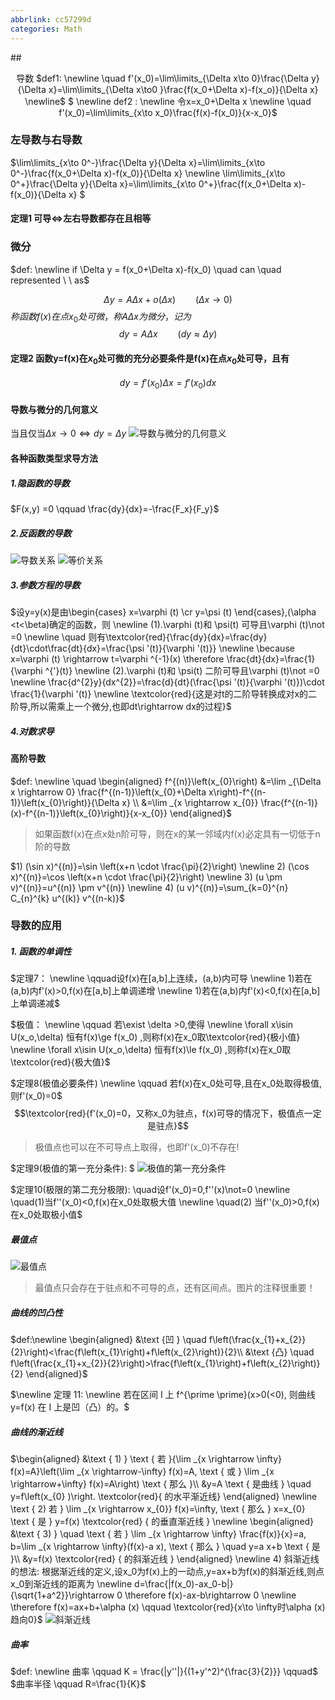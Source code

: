 ```yaml
---
abbrlink: cc57299d
categories: Math
---
```

##<p align="center"> 导数
$def1:
\newline \quad f'(x_0)=\lim\limits_{\Delta x\to 0}\frac{\Delta y}{\Delta x}=\lim\limits_{\Delta x\to0 }\frac{f(x_0+\Delta x)-f(x_o)}{\Delta x}
\newline$
$
\newline 
def2 :
\newline 令x=x_0+\Delta x
\newline \quad f'(x_0)=\lim\limits_{x\to x_0}\frac{f(x)-f(x_0)}{x-x_0}$

###  左导数与右导数
$\lim\limits_{x\to 0^-}\frac{\Delta y}{\Delta x}=\lim\limits_{x\to 0^-}\frac{f(x_0+\Delta x)-f(x_0)}{\Delta x}
\newline
\lim\limits_{x\to 0^+}\frac{\Delta y}{\Delta x}=\lim\limits_{x\to 0^+}\frac{f(x_0+\Delta x)-f(x_0)}{\Delta x}
$

#### 定理1 可导$\Leftrightarrow$左右导数都存在且相等

### 微分
$def:
\newline if \Delta y = f(x_0+\Delta x)-f(x_0) \quad can \quad represented \ \ as$

$$\Delta y = A\Delta x+o(\Delta x) \qquad (\Delta x\to 0)$$
$称函数f(x)在点x_0处可微，称A\Delta x为微分，记为$
$$dy=A\Delta x \qquad (dy\approx \Delta y)$$

#### 定理2 函数y=f(x)在$x_0$处可微的充分必要条件是f(x)在点$x_0$处可导，且有
$$dy=f'(x_0)\Delta x = f'(x_0)dx$$

#### 导数与微分的几何意义
当且仅当$\Delta x\to 0 \Leftrightarrow dy=\Delta y$
![导数与微分的几何意义](https://deniffer-picbed.oss-cn-shenzhen.aliyuncs.com/img/20200828110906.png)


#### 各种函数类型求导方法

##### 1.隐函数的导数
$F(x,y) =0 \qquad \frac{dy}{dx}=-\frac{F_x}{F_y}$

##### 2.反函数的导数
![导数关系](https://deniffer-picbed.oss-cn-shenzhen.aliyuncs.com/img/20200901154622.png)
![等价关系](https://deniffer-picbed.oss-cn-shenzhen.aliyuncs.com/img/20200901154759.png)

##### 3.参数方程的导数
$设y=y(x)是由\begin{cases}
x=\varphi (t)
\cr 
y=\psi (t) 
\end{cases},(\alpha <t<\beta)确定的函数，则
\newline (1).\varphi (t)和 \psi(t) 可导且\varphi (t)\not =0 
\newline \quad 则有\textcolor{red}{\frac{dy}{dx}=\frac{dy}{dt}\cdot\frac{dt}{dx}=\frac{\psi '(t)}{\varphi '(t)}}
\newline \because x=\varphi (t) \rightarrow t=\varphi ^{-1}(x) \therefore \frac{dt}{dx}=\frac{1}{\varphi ^{'}(t)}
\newline (2).\varphi (t)和 \psi(t) 二阶可导且\varphi (t)\not =0 
\newline \frac{d^{2}y}{dx^{2}}=\frac{d}{dt}(\frac{\psi '(t)}{\varphi '(t)})\cdot \frac{1}{\varphi '(t)} \newline
\textcolor{red}{这是对t的二阶导转换成对x的二阶导,所以需乘上一个微分,也即dt\rightarrow dx的过程}$


##### 4.对数求导



#### 高阶导数
$def:
\newline \quad \begin{aligned}
f^{(n)}\left(x_{0}\right) &=\lim _{\Delta x \rightarrow 0} \frac{f^{(n-1)}\left(x_{0}+\Delta x\right)-f^{(n-1)}\left(x_{0}\right)}{\Delta x} \\
&=\lim _{x \rightarrow x_{0}} \frac{f^{(n-1)}(x)-f^{(n-1)}\left(x_{0}\right)}{x-x_{0}}
\end{aligned}$
> 如果函数f(x)在点x处n阶可导，则在x的某一邻域内f(x)必定具有一切低于n阶的导数

$1)  (\sin x)^{(n)}=\sin \left(x+n \cdot \frac{\pi}{2}\right)  \newline  2)  (\cos x)^{(n)}=\cos \left(x+n \cdot \frac{\pi}{2}\right) 
\newline 3)  (u \pm v)^{(n)}=u^{(n)} \pm v^{(n)} 
\newline 4) (u v)^{(n)}=\sum_{k=0}^{n} C_{n}^{k} u^{(k)} v^{(n-k)}$

### 导数的应用

##### 1. 函数的单调性
$定理7：
\newline \qquad设f(x)在[a,b]上连续，(a,b)内可导
\newline 1)若在(a,b)内f'(x)>0,f(x)在[a,b]上单调递增 
\newline 1)若在(a,b)内f'(x)<0,f(x)在[a,b]上单调递减$

$极值：
\newline \qquad 若\exist \delta >0,使得
\newline \forall x\isin U(x_o,\delta) 恒有f(x)\ge f(x_0) ,则称f(x)在x_0取\textcolor{red}{极小值} 
\newline \forall x\isin U(x_o,\delta) 恒有f(x)\le f(x_0) ,则称f(x)在x_0取\textcolor{red}{极大值}$

$定理8(极值必要条件)
\newline \qquad 若f(x)在x_0处可导,且在x_0处取得极值,则f'(x_0)=0$
$$\textcolor{red}{f'(x_0)=0，又称x_0为驻点，f(x)可导的情况下，极值点一定是驻点}$$

>极值点也可以在不可导点上取得，也即f'(x_0)不存在!

$定理9(极值的第一充分条件):
$
![极值的第一充分条件](https://deniffer-picbed.oss-cn-shenzhen.aliyuncs.com/img/20200905103826.png)


$定理10(极限的第二充分极限):
\quad设f'(x_0)=0,f''(x)\not=0
\newline \quad(1)当f''(x_0)<0,f(x)在x_0处取极大值
\newline \quad(2) 当f''(x_0)>0,f(x)在x_0处取极小值$

##### 最值点
![最值点](https://deniffer-picbed.oss-cn-shenzhen.aliyuncs.com/img/20200905104803.png)
> 最值点只会存在于驻点和不可导的点，还有区间点。图片的注释很重要！

##### 曲线的凹凸性
$def:\newline
\begin{aligned}
&\text {凹 } \quad f\left(\frac{x_{1}+x_{2}}{2}\right)<\frac{f\left(x_{1}\right)+f\left(x_{2}\right)}{2}\\
&\text {凸} \quad f\left(\frac{x_{1}+x_{2}}{2}\right)>\frac{f\left(x_{1}\right)+f\left(x_{2}\right)}{2}
\end{aligned}$

$\newline 定理 11:
\newline 若在区间 I 上  f^{\prime \prime}(x>0(<0),  则曲线
 y=f(x)  在  I  上是凹（凸）的。$

 ##### 曲线的渐近线
$\begin{aligned}
&\text { 1) } \text { 若 }{\lim _{x \rightarrow \infty} f(x)=A}\left(\lim _{x \rightarrow-\infty} f(x)=A, \text { 或 } \lim _{x \rightarrow+\infty} f(x)=A\right) \text { 那么 }\\
&y=A \text { 是曲线 } \quad y=f\left(x_{0} )\right. \textcolor{red}{ 的水平渐近线} 
\end{aligned}
\newline \text { 2) 若 } \lim _{x \rightarrow x_{0}} f(x)=\infty, \text { 那么 } x=x_{0} \text { 是 } y=f(x) \textcolor{red}  { 的垂直渐近线 }
\newline \begin{aligned}
&\text { 3) } \quad \text { 若 } \lim _{x \rightarrow \infty} \frac{f(x)}{x}=a, b=\lim _{x \rightarrow \infty}(f(x)-a x), \text { 那么 } \quad y=a x+b \text { 是 }\\
&y=f(x) \textcolor{red} { 的斜渐近线 }
\end{aligned}
\newline 4) 斜渐近线的想法: 根据渐近线的定义,设x_0为f(x)上的一动点,y=ax+b为f(x)的斜渐近线,则点x_0到渐近线的距离为
\newline d=\frac{|f(x_0)-ax_0-b|}{\sqrt{1+a^2}}\rightarrow 0 \therefore f(x)-ax-b\rightarrow 0
\newline \therefore f(x)=ax+b+\alpha (x) \qquad \textcolor{red}{x\to \infty时\alpha (x) 趋向0}$
![斜渐近线](https://deniffer-picbed.oss-cn-shenzhen.aliyuncs.com/img/20200907164631.png)


##### 曲率
$def:
\newline  曲率 \qquad K = \frac{|y''|}{(1+y'^2)^{\frac{3}{2}}} \qquad$
$曲率半径 \qquad R=\frac{1}{K}$